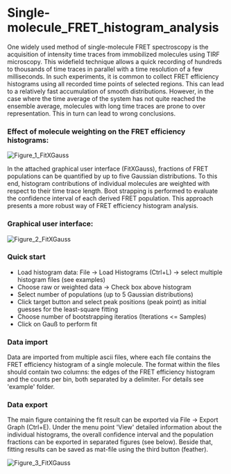 # Single-molecule_FRET_histogram_analysis

One widely used method of single-molecule FRET spectroscopy is the acquisition of intensity time traces from immobilized molecules using TIRF microscopy. This widefield technique allows a quick recording of hundreds to thousands of time traces in parallel with a time resolution of a few milliseconds. In such experiments, it is common to collect FRET efficiency histograms using all recorded time points of selected regions. This can lead to a relatively fast accumulation of smooth distributions. However, in the case where the time average of the system has not quite reached the ensemble average, molecules with long time traces are prone to over representation. This in turn can lead to wrong conclusions. 

### Effect of molecule weighting on the FRET efficiency histograms:

![Figure_1_FitXGauss](https://user-images.githubusercontent.com/58071484/135234365-af626e6a-85c0-4bc9-979d-4bf981e35b55.png)

In the attached graphical user interface (FitXGauss), fractions of FRET populations can be quantified by up to five Gaussian distributions. To this end, histogram contributions of individual molecules are weighted with respect to their time trace length. Boot strapping is performed to evaluate the confidence interval of each derived FRET population. This approach presents a more robust way of FRET efficiency histogram analysis.

### Graphical user interface:

![Figure_2_FitXGauss](https://user-images.githubusercontent.com/58071484/135234611-f09c2dde-92e2-4bd2-9f6e-5ab6ff4729da.png)

### Quick start

- Load histogram data: File -> Load Histograms (Ctrl+L) -> select multiple histogram files (see examples)
- Choose raw or weighted data -> Check box above histogram
- Select number of populations (up to 5 Gaussian distributions)
- Click target button and select peak positions (peak point) as initial guesses for the least-square fitting
- Choose number of bootstrapping iteratios (Iterations <= Samples)
- Click on Gauß to perform fit

### Data import

Data are imported from multiple ascii files, where each file contains the FRET efficiency histogram of a single molecule. The format within the files should contain two columns: the edges of the FRET efficiency histogram and the counts per bin, both separated by a delimiter. For details see 'example' folder.

### Data export

The main figure containing the fit result can be exported via File -> Export Graph (Ctrl+E). Under the menu point 'View' detailed information about the individual histograms, the overall confidence interval and the population fractions can be exported in separated figures (see below). Beside that, fitting results can be saved as mat-file using the third button (feather).

![Figure_3_FitXGauss](https://user-images.githubusercontent.com/58071484/135234646-ef5d0198-15ac-408a-862b-432869a4b12c.png)
